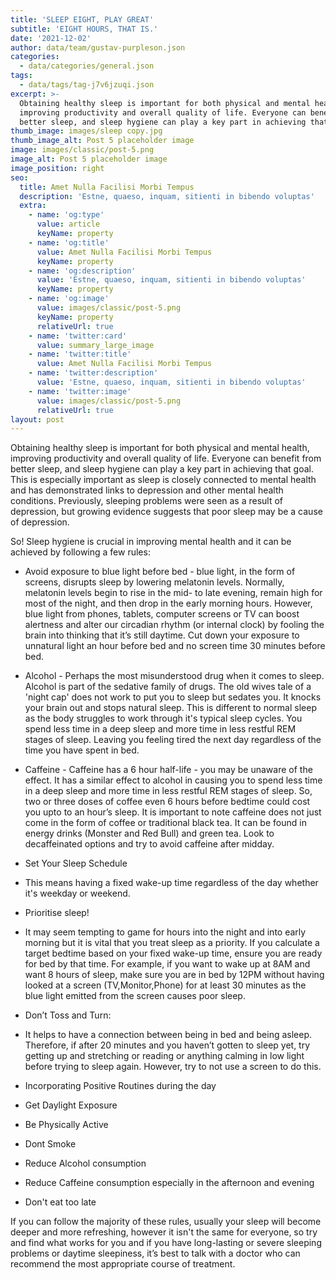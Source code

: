 ```yaml
---
title: 'SLEEP EIGHT, PLAY GREAT'
subtitle: 'EIGHT HOURS, THAT IS.'
date: '2021-12-02'
author: data/team/gustav-purpleson.json
categories:
  - data/categories/general.json
tags:
  - data/tags/tag-j7v6jzuqi.json
excerpt: >-
  Obtaining healthy sleep is important for both physical and mental health,
  improving productivity and overall quality of life. Everyone can benefit from
  better sleep, and sleep hygiene can play a key part in achieving that goal. 
thumb_image: images/sleep copy.jpg
thumb_image_alt: Post 5 placeholder image
image: images/classic/post-5.png
image_alt: Post 5 placeholder image
image_position: right
seo:
  title: Amet Nulla Facilisi Morbi Tempus
  description: 'Estne, quaeso, inquam, sitienti in bibendo voluptas'
  extra:
    - name: 'og:type'
      value: article
      keyName: property
    - name: 'og:title'
      value: Amet Nulla Facilisi Morbi Tempus
      keyName: property
    - name: 'og:description'
      value: 'Estne, quaeso, inquam, sitienti in bibendo voluptas'
      keyName: property
    - name: 'og:image'
      value: images/classic/post-5.png
      keyName: property
      relativeUrl: true
    - name: 'twitter:card'
      value: summary_large_image
    - name: 'twitter:title'
      value: Amet Nulla Facilisi Morbi Tempus
    - name: 'twitter:description'
      value: 'Estne, quaeso, inquam, sitienti in bibendo voluptas'
    - name: 'twitter:image'
      value: images/classic/post-5.png
      relativeUrl: true
layout: post
---
```

Obtaining healthy sleep is important for both physical and mental health, improving productivity and overall quality of life. Everyone can benefit from better sleep, and sleep hygiene can play a key part in achieving that goal. This is especially important as sleep is closely connected to mental health and has demonstrated links to depression and other mental health conditions. Previously, sleeping problems were seen as a result of depression, but growing evidence suggests that poor sleep may be a cause of depression.

So! Sleep hygiene is crucial in improving mental health and it can be achieved by following a few rules:

*   Avoid exposure to blue light before bed - blue light, in the form of screens, disrupts sleep by lowering melatonin levels. Normally, melatonin levels begin to rise in the mid- to late evening, remain high for most of the night, and then drop in the early morning hours. However, blue light from phones, tablets, computer screens or TV can boost alertness and alter our circadian rhythm (or internal clock) by fooling the brain into thinking that it’s still daytime. Cut down your exposure to unnatural light an hour before bed and no screen time 30 minutes before bed.

*   Alcohol - Perhaps the most misunderstood drug when it comes to sleep. Alcohol is part of the sedative family of drugs. The old wives tale of a 'night cap' does not work to put you to sleep but sedates you. It knocks your brain out and stops natural sleep. This is different to normal sleep as the body struggles to work through it's typical sleep cycles. You spend less time in a deep sleep and more time in less restful REM stages of sleep. Leaving you feeling tired the next day regardless of the time you have spent in bed.

*   Caffeine - Caffeine has a 6 hour half-life - you may be unaware of the effect. It has a similar effect to alcohol in causing you to spend less time in a deep sleep and more time in less restful REM stages of sleep. So, two or three doses of coffee even 6 hours before bedtime could cost you upto to an hour’s sleep. It is important to note caffeine does not just come in the form of coffee or traditional black tea. It can be found in energy drinks (Monster and Red Bull) and green tea. Look to decaffeinated options and try to avoid caffeine after midday. 

*   Set Your Sleep Schedule

*   This means having a fixed wake-up time regardless of the day whether it's weekday or weekend.

*   Prioritise sleep! 

*   It may seem tempting to game for hours into the night and into early morning but it is vital that you treat sleep as a priority. If you calculate a target bedtime based on your fixed wake-up time, ensure you are ready for bed by that time. For example, if you want to wake up at 8AM and want 8 hours of sleep, make sure you are in bed by 12PM without having looked at a screen (TV,Monitor,Phone) for at least 30 minutes as the blue light emitted from the screen causes poor sleep. 

*   Don’t Toss and Turn:

*   It helps to have a connection between being in bed and being asleep. Therefore, if after 20 minutes and you haven’t gotten to sleep yet, try getting up and stretching or reading or anything calming in low light before trying to sleep again. However, try to not use a screen to do this.

*   Incorporating Positive Routines during the day

*   Get Daylight Exposure

*   Be Physically Active

*   Dont Smoke

*   Reduce Alcohol consumption

*   Reduce Caffeine consumption especially in the afternoon and evening

*   Don't eat too late

If you can follow the majority of these rules, usually your sleep will become deeper and more refreshing, however it isn't the same for everyone, so try and find what works for you and if you have long-lasting or severe sleeping problems or daytime sleepiness, it’s best to talk with a doctor who can recommend the most appropriate course of treatment.
